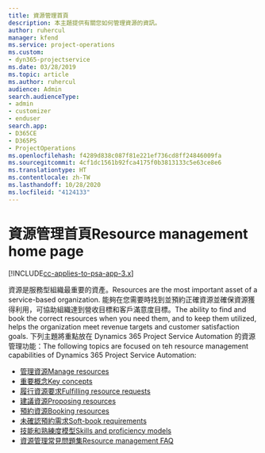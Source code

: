 ```yaml
---
title: 資源管理首頁
description: 本主題提供有關您如何管理資源的資訊。
author: ruhercul
manager: kfend
ms.service: project-operations
ms.custom:
- dyn365-projectservice
ms.date: 03/28/2019
ms.topic: article
ms.author: ruhercul
audience: Admin
search.audienceType:
- admin
- customizer
- enduser
search.app:
- D365CE
- D365PS
- ProjectOperations
ms.openlocfilehash: f4289d838c087f81e221ef736cd8ff24846009fa
ms.sourcegitcommit: 4cf1dc1561b92fca4175f0b3813133c5e63ce8e6
ms.translationtype: HT
ms.contentlocale: zh-TW
ms.lasthandoff: 10/28/2020
ms.locfileid: "4124133"
---
```

# <a name="resource-management-home-page"></a><span data-ttu-id="25052-103">資源管理首頁</span><span class="sxs-lookup"><span data-stu-id="25052-103">Resource management home page</span></span>

[!INCLUDE[cc-applies-to-psa-app-3.x](../includes/cc-applies-to-psa-app-3x.md)]

<span data-ttu-id="25052-104">資源是服務型組織最重要的資產。</span><span class="sxs-lookup"><span data-stu-id="25052-104">Resources are the most important asset of a service-based organization.</span></span> <span data-ttu-id="25052-105">能夠在您需要時找到並預約正確資源並確保資源獲得利用，可協助組織達到營收目標和客戶滿意度目標。</span><span class="sxs-lookup"><span data-stu-id="25052-105">The ability to find and book the correct resources when you need them, and to keep them utilized, helps the organization meet revenue targets and customer satisfaction goals.</span></span> <span data-ttu-id="25052-106">下列主題將重點放在 Dynamics 365 Project Service Automation 的資源管理功能：</span><span class="sxs-lookup"><span data-stu-id="25052-106">The following topics are focused on teh resource management capabilities of Dynamics 365 Project Service Automation:</span></span>

- [<span data-ttu-id="25052-107">管理資源</span><span class="sxs-lookup"><span data-stu-id="25052-107">Manage resources</span></span>](manage-resources.md)
- [<span data-ttu-id="25052-108">重要概念</span><span class="sxs-lookup"><span data-stu-id="25052-108">Key concepts</span></span>](reports-key-concepts.md)
- [<span data-ttu-id="25052-109">履行資源要求</span><span class="sxs-lookup"><span data-stu-id="25052-109">Fulfilling resource requests</span></span>](resource-management-fulfill-requests.md)
- [<span data-ttu-id="25052-110">建議資源</span><span class="sxs-lookup"><span data-stu-id="25052-110">Proposing resources</span></span>](resource-management-propose-resources.md)
- [<span data-ttu-id="25052-111">預約資源</span><span class="sxs-lookup"><span data-stu-id="25052-111">Booking resources</span></span>](resource-management-book-resources-scheduleboard.md)
- [<span data-ttu-id="25052-112">未確認預約需求</span><span class="sxs-lookup"><span data-stu-id="25052-112">Soft-book requirements</span></span>](resource-management-softbook-requirements.md)
- [<span data-ttu-id="25052-113">技能和熟練度模型</span><span class="sxs-lookup"><span data-stu-id="25052-113">Skills and proficiency models</span></span>](resource-management-skills-proficiency.md)
- [<span data-ttu-id="25052-114">資源管理常見問題集</span><span class="sxs-lookup"><span data-stu-id="25052-114">Resource management FAQ</span></span>](resource-management-faq.md)
